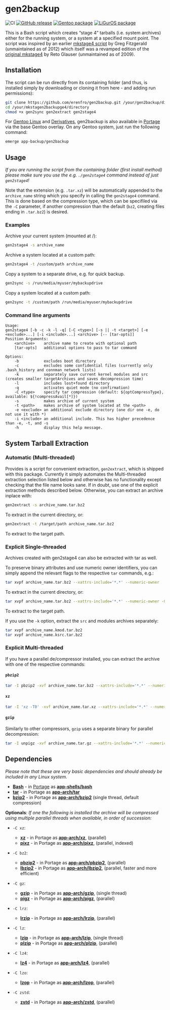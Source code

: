 # gen2backup

![CI](https://github.com/erenfro/gen2backup/workflows/CI/badge.svg)
[![GitHub release](https://img.shields.io/github/release/erenfro/gen2backup.svg)](https://GitHub.com/erenfro/gen2backup/releases/)
[![Gentoo package](https://repology.org/badge/version-for-repo/gentoo/gen2backup.svg?header=Gentoo)](https://repology.org/project/gen2backup/versions)
[![LiGurOS package](https://repology.org/badge/version-for-repo/liguros_stable/gen2backup.svg?header=LiGurOS)](https://repology.org/project/gen2backup/versions)

This is a Bash script which creates “stage 4” tarballs (i.e. system archives) either for the running system, or a system at a specified mount point.
The script was inspired by an earlier [mkstage4 script](https://github.com/gregf/bin/blob/master/mkstage4) by Greg Fitzgerald (unmaintained as of 2012) which itself was a revamped edition of the [original mkstage4](http://blinkeye.ch/dokuwiki/doku.php/projects/mkstage4) by Reto Glauser (unmaintained as of 2009).

## Installation

The script can be run directly from its containing folder (and thus, is installed simply by downloading or cloning it from here - and adding run permissions):

```bash
git clone https://github.com/erenfro/gen2backup.git /your/gen2backup/directory
cd /your/mkstagen2backupge4/directory
chmod +x gen2sync gen2extract gen2stage4
```

For [Gentoo Linux](http://en.wikipedia.org/wiki/Gentoo_linux) and [Derivatives](http://en.wikipedia.org/wiki/Category:Gentoo_Linux_derivatives), gen2backup is also available in [Portage](http://en.wikipedia.org/wiki/Portage_(software)) via the base Gentoo overlay.
On any Gentoo system, just run the following command:

```bash
emerge app-backup/gen2backup
```

## Usage

*If you are running the script from the containing folder (first install method) please make sure you use the e.g. `./gen2stage4` command instead of just `gen2stage4`!*

Note that the extension (e.g. `.tar.xz`) will be automatically appended to the `archive_name` string which you specify in calling the `gen2stage4` command.
This is done based on the compression type, which can be specifiled via the `-C` parameter, if another compression than the default (`bz2`, creating files ending in `.tar.bz2`) is desired.

### Examples

Archive your current system (mounted at /):

```bash
gen2stage4 -s archive_name
```

Archive a system located at a custom path:

```bash
gen2stage4 -t /custom/path archive_name
```

Copy a system to a separate drive, e.g. for quick backup.

```bash
gen2sync -s /run/media/myuser/mybackupdrive
```

Copy a system located at a custom path:

```bash
gen2sync -t /custom/path /run/media/myuser/mybackupdrive
```

### Command line arguments

```console
Usage:
gen2stage4 [-b -c -k -l -q] [-C <type>] [-s || -t <target>] [-e <exclude>...] [-i <include>...] <archive> [-- [tar-opts]]
Position Arguments:
    <archive>    archive name to create with optional path
    [tar-opts]   additional options to pass to tar command

Options:
    -b           excludes boot directory
    -c           excludes some confidential files (currently only .bash_history and connman network lists)
    -k           separately save current kernel modules and src (creates smaller targetArchives and saves decompression time)
    -l           includes lost+found directory
    -q           activates quiet mode (no confirmation)
    -C <type>    specify tar compression (default: ${optCompressType}, available: ${!compressAvail[*]})
    -s           makes archive of current system
    -t <path>    makes archive of system located at the <path>
    -e <exclude> an additional exclude directory (one dir one -e, do not use it with *)
    -i <include> an additional include. This has higher precedence than -e, -t, and -s
    -h           display this help message.
```

## System Tarball Extraction

### Automatic (Multi-threaded)

Provides is a script for convenient extraction, `gen2extract`, which is shipped with this package. Currently it simply automates the Multi-threaded extraction selection listed below and otherwise has no functionality except checking that the file name looks sane.
If in doubt, use one of the explicit extraction methods described below. Otherwise, you can extract an archive inplace with:

```bash
gen2extract -s archive_name.tar.bz2
```
To extract in the current directory, or:

```bash
gen2extract -t /target/path archive_name.tar.bz2
```
To extract to the target path.

### Explicit Single-threaded

Archives created with gen2stage4 can also be extracted with tar as well.

To preserve binary attributes and use numeric owner identifiers, you can simply append the relevant flags to the respective `tar` commands, e.g.:

```bash
tar xvpf archive_name.tar.bz2 --xattrs-include='*.*' --numeric-owner
```
To extract in the current directory, or:
```bash
tar xvpf archive_name.tar.bz2 --xattrs-include='*.*' --numeric-owner -C /target/path
```
To extract to the target path.

If you use the `-k` option, extract the `src` and modules archives separately:

```bash
tar xvpf archive_name.kmod.tar.bz2
tar xvpf archive_name.ksrc.tar.bz2
```

### Explicit Multi-threaded

If you have a parallel de/compressor installed, you can extract the archive with one of the respective commands:

#### `pbzip2`

```bash
tar -I pbzip2 -xvf archive_name.tar.bz2 --xattrs-include='*.*' --numeric-owner
```

#### `xz`

```bash
tar -I 'xz -T0' -xvf archive_name.tar.xz --xattrs-include='*.*' --numeric-owner
```

#### `gzip`

Similarly to other compressors, `gzip` uses a separate binary for parallel decompression:

```bash
tar -I unpigz -xvf archive_name.tar.gz --xattrs-include='*.*' --numeric-owner
```

## Dependencies

*Please note that these are very basic dependencies and should already be included in any Linux system.*

* **[Bash](https://en.wikipedia.org/wiki/Bash_(Unix_shell))** - in [Portage](http://en.wikipedia.org/wiki/Portage_(software)) as **[app-shells/bash](https://packages.gentoo.org/packages/app-shells/bash)**
* **[tar](https://en.wikipedia.org/wiki/Tar_(computing))** - in Portage as **[app-arch/tar](https://packages.gentoo.org/packages/app-arch/tar)**
* **[bzip2](https://gitlab.com/federicomenaquintero/bzip2)** - in Portage as **[app-arch/bzip2](https://packages.gentoo.org/packages/app-arch/bzip2)** (single thread, default compression)


**Optionals**:
*If one the following is installed the archive will be compressed using multiple parallel threads when available, in order of succession:*

* `-C xz`:
  * **[xz](https://tukaani.org/xz/)** - in Portage as **[app-arch/xz](https://packages.gentoo.org/packages/app-arch/xz-utils)**, (parallel)
  * **[pixz](https://github.com/vasi/pixz)** - in Portage as **[app-arch/pixz](https://packages.gentoo.org/packages/app-arch/pixz)**, (parallel, indexed)

* `-C bz2`:
  * **[pbzip2](https://launchpad.net/pbzip2/)** - in Portage as **[app-arch/pbzip2](https://packages.gentoo.org/packages/app-arch/pbzip2)**, (parallel)
  * **[lbzip2](https://github.com/kjn/lbzip2/)** - in Portage as **[app-arch/lbzip2](https://packages.gentoo.org/packages/app-arch/lbzip2)**, (parallel, faster and more efficient)

* `-C gz`:
  * **[gzip](https://www.gnu.org/software/gzip/)** - in Portage as **[app-arch/gzip](https://packages.gentoo.org/packages/app-arch/gzip)**, (single thread)
  * **[pigz](https://www.zlib.net/pigz/)** - in Portage as **[app-arch/pigz](https://packages.gentoo.org/packages/app-arch/pigz)**, (parallel)

* `-C lrz`:
  * **[lrzip](https://github.com/ckolivas/lrzip/)** - in Portage as **[app-arch/lrzip](https://packages.gentoo.org/packages/app-arch/lrzip)**, (parallel)

* `-C lz`:
  * **[lzip](https://www.nongnu.org/lzip/)** - in Portage as **[app-arch/lzip](https://packages.gentoo.org/packages/app-arch/lzip)**, (single thread)
  * **[plzip](https://www.nongnu.org/lzip/plzip.html)** - in Portage as **[app-arch/plzip](https://packages.gentoo.org/packages/app-arch/plzip)**, (parallel)

* `-C lz4`:
  * **[lz4](https://github.com/lz4/lz4)** - in Portage as **[app-arch/lz4](https://packages.gentoo.org/packages/app-arch/lz4)**, (parallel)

* `-C lzo`:
  * **[lzop](https://www.lzop.org/)** - in Portage as **[app-arch/lzop](https://packages.gentoo.org/packages/app-arch/lzop)**, (parallel)

* `-C zstd`:
  * **[zstd](https://facebook.github.io/zstd/)** - in Portage as **[app-arch/zstd](https://packages.gentoo.org/packages/app-arch/zstd)**, (parallel)
